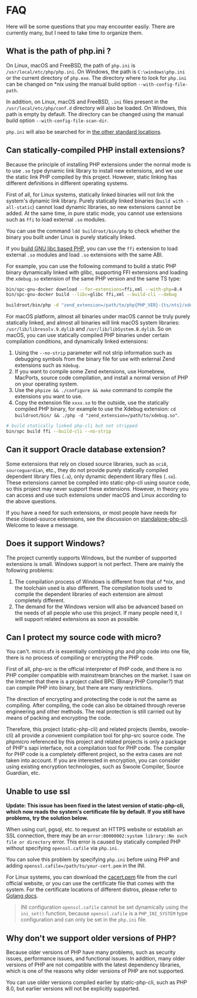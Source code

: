 # FAQ

Here will be some questions that you may encounter easily. There are currently many, but I need to take time to organize them.

## What is the path of php.ini ?

On Linux, macOS and FreeBSD, the path of `php.ini` is `/usr/local/etc/php/php.ini`.
On Windows, the path is `C:\windows\php.ini` or the current directory of `php.exe`.
The directory where to look for `php.ini` can be changed on *nix using the manual build option `--with-config-file-path`.

In addition, on Linux, macOS and FreeBSD, `.ini` files present in the `/usr/local/etc/php/conf.d` directory will also be loaded.
On Windows, this path is empty by default.
The directory can be changed using the manual build option `--with-config-file-scan-dir`.

`php.ini` will also be searched for in [the other standard locations](https://www.php.net/manual/configuration.file.php). 

## Can statically-compiled PHP install extensions?

Because the principle of installing PHP extensions under the normal mode is to use `.so` type dynamic link library to install new extensions, 
and we use the static link PHP compiled by this project. However, static linking has different definitions in different operating systems.

First of all, for Linux systems, statically linked binaries will not link the system's dynamic link library. 
Purely statically linked binaries (`build with -all-static`) cannot load dynamic libraries, so new extensions cannot be added.
At the same time, in pure static mode, you cannot use extensions such as `ffi` to load external `.so` modules.

You can use the command `ldd buildroot/bin/php` to check whether the binary you built under Linux is purely statically linked.

If you [build GNU libc based PHP](../guide/build-with-glibc), you can use the `ffi` extension to load external `.so` modules and load `.so` extensions with the same ABI.

For example, you can use the following command to build a static PHP binary dynamically linked with glibc, 
supporting FFI extensions and loading the `xdebug.so` extension of the same PHP version and the same TS type:

```bash
bin/spc-gnu-docker download --for-extensions=ffi,xml --with-php=8.4
bin/spc-gnu-docker build --libc=glibc ffi,xml --build-cli --debug

buildroot/bin/php -d "zend_extension=/path/to/php{PHP_VER}-{ts/nts}/xdebug.so" --ri xdebug
```

For macOS platform, almost all binaries under macOS cannot be truly purely statically linked, and almost all binaries will link macOS system libraries: `/usr/lib/libresolv.9.dylib` and `/usr/lib/libSystem.B.dylib`.
So on macOS, you can use statically compiled PHP binaries under certain compilation conditions, and dynamically linked extensions:

1. Using the `--no-strip` parameter will not strip information such as debugging symbols from the binary file for use with external Zend extensions such as `Xdebug`.
2. If you want to compile some Zend extensions, use Homebrew, MacPorts, source code compilation, and install a normal version of PHP on your operating system.
3. Use the `phpize && ./configure && make` command to compile the extensions you want to use.
4. Copy the extension file `xxxx.so` to the outside, use the statically compiled PHP binary, for example to use the Xdebug extension: `cd buildroot/bin/ && ./php -d "zend_extension=/path/to/xdebug.so"`.

```bash
# build statically linked php-cli but not stripped
bin/spc build ffi --build-cli --no-strip
```

## Can it support Oracle database extension?

Some extensions that rely on closed source libraries, such as `oci8`, `sourceguardian`, etc., 
they do not provide purely statically compiled dependent library files (`.a`), only dynamic dependent library files (`.so`).
These extensions cannot be compiled into static-php-cli using source code, so this project may never support these extensions.
However, in theory you can access and use such extensions under macOS and Linux according to the above questions.

If you have a need for such extensions, or most people have needs for these closed-source extensions,
see the discussion on [standalone-php-cli](https://github.com/crazywhalecc/static-php-cli/discussions/58). Welcome to leave a message.

## Does it support Windows?

The project currently supports Windows, but the number of supported extensions is small. Windows support is not perfect. There are mainly the following problems:

1. The compilation process of Windows is different from that of *nix, and the toolchain used is also different. The compilation tools used to compile the dependent libraries of each extension are almost completely different.
2. The demand for the Windows version will also be advanced based on the needs of all people who use this project. If many people need it, I will support related extensions as soon as possible.

## Can I protect my source code with micro?

You can't. micro.sfx is essentially combining php and php code into one file, 
there is no process of compiling or encrypting the PHP code.

First of all, php-src is the official interpreter of PHP code, and there is no PHP compiler compatible with mainstream branches on the market.
I saw on the Internet that there is a project called BPC (Binary PHP Compiler?) that can compile PHP into binary, 
but there are many restrictions.

The direction of encrypting and protecting the code is not the same as compiling. 
After compiling, the code can also be obtained through reverse engineering and other methods. 
The real protection is still carried out by means of packing and encrypting the code.

Therefore, this project (static-php-cli) and related projects (lwmbs, swoole-cli) all provide a convenient compilation tool for php-src source code.
The phpmicro referenced by this project and related projects is only a package of PHP's sapi interface, not a compilation tool for PHP code.
The compiler for PHP code is a completely different project, so the extra cases are not taken into account. 
If you are interested in encryption, you can consider using existing encryption technologies, 
such as Swoole Compiler, Source Guardian, etc.

## Unable to use ssl

**Update: This issue has been fixed in the latest version of static-php-cli, which now reads the system's certificate file by default. If you still have problems, try the solution below.**

When using curl, pgsql, etc. to request an HTTPS website or establish an SSL connection, there may be an `error:80000002:system library::No such file or directory` error.
This error is caused by statically compiled PHP without specifying `openssl.cafile` via `php.ini`.

You can solve this problem by specifying `php.ini` before using PHP and adding `openssl.cafile=/path/to/your-cert.pem` in the INI.

For Linux systems, you can download the [cacert.pem](https://curl.se/docs/caextract.html) file from the curl official website, or you can use the certificate file that comes with the system.
For the certificate locations of different distros, please refer to [Golang docs](https://go.dev/src/crypto/x509/root_linux.go).

> INI configuration `openssl.cafile` cannot be set dynamically using the `ini_set()` function, because `openssl.cafile` is a `PHP_INI_SYSTEM` type configuration and can only be set in the `php.ini` file.

## Why don't we support older versions of PHP?

Because older versions of PHP have many problems, such as security issues, performance issues, and functional issues. 
In addition, many older versions of PHP are not compatible with the latest dependency libraries, 
which is one of the reasons why older versions of PHP are not supported.

You can use older versions compiled earlier by static-php-cli, such as PHP 8.0, but earlier versions will not be explicitly supported.
